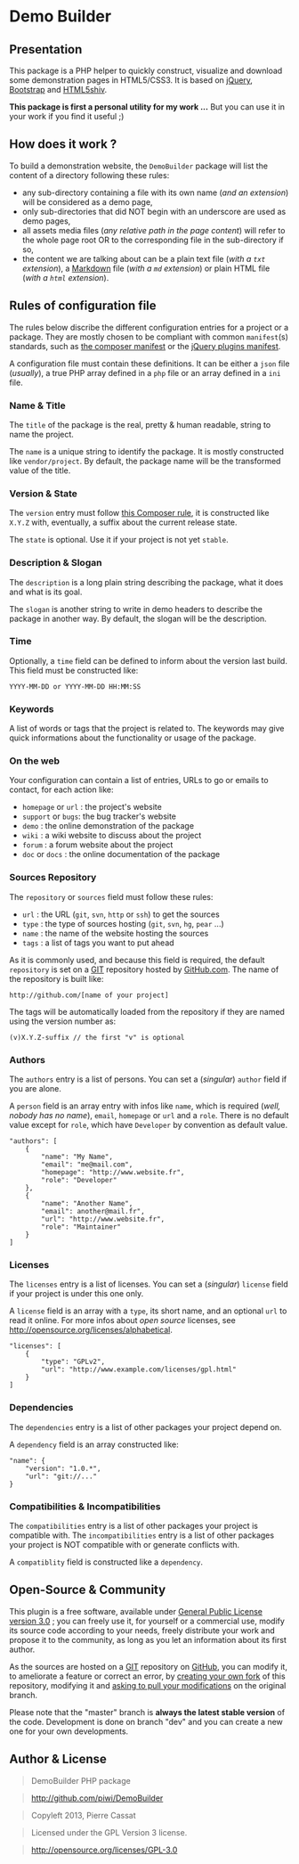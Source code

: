 Demo Builder
============

## Presentation

This package is a PHP helper to quickly construct, visualize and download some demonstration
pages in HTML5/CSS3. It is based on [jQuery](http://jquery.com/), [Bootstrap](http://twitter.github.com/bootstrap/index.html)
and [HTML5shiv](http://code.google.com/p/html5shiv/).

**This package is first a personal utility for my work ...** But you can use it in your work if you find it useful ;)

## How does it work ?

To build a demonstration website, the `DemoBuilder` package will list the content of a directory following these rules:

-   any sub-directory containing a file with its own name (*and an extension*) will be considered as a demo page,
-   only sub-directories that did NOT begin with an underscore are used as demo pages,
-   all assets media files (*any relative path in the page content*) will refer to the whole page root OR to the corresponding
    file in the sub-directory if so,
-   the content we are talking about can be a plain text file (*with a `txt` extension*), a [Markdown](http://daringfireball.net/projects/markdown/)
    file (*with a `md` extension*) or plain HTML file (*with a `html` extension*).

## Rules of configuration file

The rules below discribe the different configuration entries for a project or a package. They
are mostly chosen to be compliant with common `manifest`(s) standards, such as [the composer manifest](http://getcomposer.org/doc/04-schema.md)
or the [jQuery plugins manifest](http://plugins.jquery.com/docs/package-manifest/).

A configuration file must contain these definitions. It can be either a `json` file (*usually*),
a true PHP array defined in a `php` file or an array defined in a `ini` file.

### Name & Title

The `title` of the package is the real, pretty & human readable, string to name the project.

The `name` is a unique string to identify the package. It is mostly constructed like
`vendor/project`. By default, the package name will be the transformed value of the title.

### Version & State

The `version` entry must follow [this Composer rule](http://getcomposer.org/doc/04-schema.md#version),
it is constructed like `X.Y.Z` with, eventually, a suffix about the current release state.

The `state` is optional. Use it if your project is not yet `stable`.

### Description & Slogan

The `description` is a long plain string describing the package, what it does and what is its
goal.

The `slogan` is another string to write in demo headers to describe the package in another way.
By default, the slogan will be the description.

### Time

Optionally, a `time` field can be defined to inform about the version last build. This field must
be constructed like:

    YYYY-MM-DD or YYYY-MM-DD HH:MM:SS

### Keywords

A list of words or tags that the project is related to. The keywords may give quick informations
about the functionality or usage of the package.

### On the web

Your configuration can contain a list of entries, URLs to go or emails to contact, for each action like:
-   `homepage` or `url` : the project's website
-   `support` or `bugs`: the bug tracker's website
-   `demo` : the online demonstration of the package
-   `wiki` : a wiki website to discuss about the project
-   `forum` : a forum website about the project
-   `doc` or `docs` : the online documentation of the package

### Sources Repository

The `repository` or `sources` field must follow these rules:
-   `url` : the URL (`git`, `svn`, `http` or `ssh`) to get the sources
-   `type` : the type of sources hosting (`git`, `svn`, `hg`, `pear` ...)
-   `name` : the name of the website hosting the sources
-   `tags` : a list of tags you want to put ahead

As it is commonly used, and because this field is required, the default `repository` is
set on a [GIT](http://git-scm.com/) repository hosted by [GitHub.com](http://github.com/).
The name of the repository is built like:

    http://github.com/[name of your project]

The tags will be automatically loaded from the repository if they are named using the version
number as:

    (v)X.Y.Z-suffix // the first "v" is optional

### Authors

The `authors` entry is a list of persons. You can set a (*singular*) `author` field if
you are alone.

A `person` field is an array entry with infos like `name`, which is required (*well, nobody has no name*), 
`email`, `homepage` or `url` and a `role`. There is no default value except for `role`, which have
`Developer` by convention as default value.

    "authors": [
        {
            "name": "My Name",
            "email": "me@mail.com",
            "homepage": "http://www.website.fr",
            "role": "Developer"
        },
        {
            "name": "Another Name",
            "email": another@mail.fr",
            "url": "http://www.website.fr",
            "role": "Maintainer"
        }
    ]

### Licenses

The `licenses` entry is a list of licenses. You can set a (*singular*) `license` field if
your project is under this one only.

A `license` field is an array with a `type`, its short name, and an optional `url` to read it online.
For more infos about *open source* licenses, see <http://opensource.org/licenses/alphabetical>.

    "licenses": [
        {
            "type": "GPLv2",
            "url": "http://www.example.com/licenses/gpl.html"
        }
    ]

### Dependencies

The `dependencies` entry is a list of other packages your project depend on.

A `dependency` field is an array constructed like:

    "name": {
        "version": "1.0.*",
        "url": "git://..."
    }

### Compatibilities & Incompatibilities

The `compatibilities` entry is a list of other packages your project is compatible with.
The `incompatibilities` entry is a list of other packages your project is NOT compatible with or
generate conflicts with.

A `compatiblity` field is constructed like a `dependency`.


## Open-Source & Community

This plugin is a free software, available under [General Public License version 3.0](http://opensource.org/licenses/GPL-3.0) ; 
you can freely use it, for yourself or a commercial use, modify its source code according to your needs, 
freely distribute your work and propose it to the community, as long as you let an information about its first author.

As the sources are hosted on a [GIT](http://git-scm.com/) repository on [GitHub](http://github.com/piwi/DemoBuilder),
you can modify it, to ameliorate a feature or correct an error, by [creating your own fork](https://help.github.com/articles/fork-a-repo)
of this repository, modifying it and [asking to pull your modifications](http://github.com/piwi/DemoBuilder/pulls) on
the original branch.

Please note that the "master" branch is **always the latest stable version** of the code. 
Development is done on branch "dev" and you can create a new one for your own developments.

## Author & License

>    DemoBuilder PHP package

>    http://github.com/piwi/DemoBuilder

>    Copyleft 2013, Pierre Cassat

>    Licensed under the GPL Version 3 license.

>    http://opensource.org/licenses/GPL-3.0

